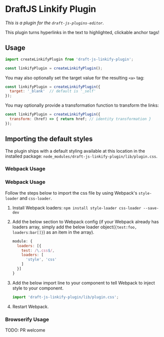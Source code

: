 # DraftJS Linkify Plugin

*This is a plugin for the `draft-js-plugins-editor`.*

This plugin turns hyperlinks in the text to highlighted, clickable anchor tags!

## Usage

```js
import createLinkifyPlugin from 'draft-js-linkify-plugin';

const linkifyPlugin = createLinkifyPlugin();
```

You may also optionally set the target value for the resulting `<a>` tag:

```js
const linkifyPlugin = createLinkifyPlugin({
  target: '_blank'  // default is '_self'
});
```

You may optionally provide a transformation function to transform the links:

```js
const linkifyPlugin = createLinkifyPlugin({
  transform: (href) => { return href; // identity transformation }
});
```

## Importing the default styles

The plugin ships with a default styling available at this location in the installed package:
`node_modules/draft-js-linkify-plugin/lib/plugin.css`.

### Webpack Usage

### Webpack Usage
Follow the steps below to import the css file by using Webpack's `style-loader` and `css-loader`. 

1. Install Webpack loaders: `npm install style-loader css-loader --save-dev`
2. Add the below section to Webpack config (if your Webpack already has loaders array, simply add the below loader object(`{test:foo, loaders:bar[]}`) as an item in the array).

    ```js
    module: {
      loaders: [{
        test: /\.css$/,
        loaders: [
          'style', 'css'
        ]
      }]
    }
    ```

3. Add the below import line to your component to tell Webpack to inject style to your component.

    ```js
    import 'draft-js-linkify-plugin/lib/plugin.css';
    ```
4. Restart Webpack.


### Browserify Usage

TODO: PR welcome
